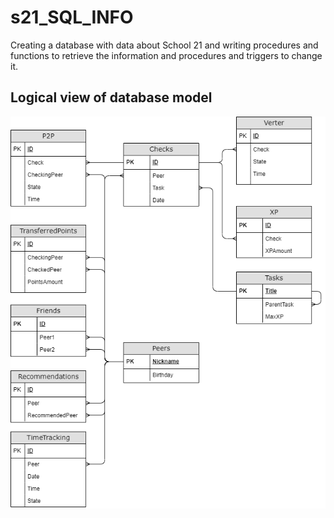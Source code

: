# s21_SQL_INFO
Creating a database with data about School 21 and writing procedures and functions to retrieve the information and procedures and triggers to change it.

## Logical view of database model

<img src="img/SQL2.png" alt="Image 1"> 

